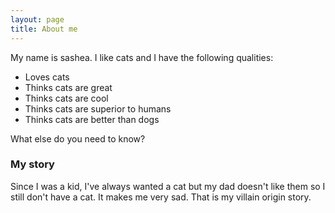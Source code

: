 ```yaml
---
layout: page
title: About me
---
```


My name is sashea. I like cats and I have the following qualities:

- Loves cats
- Thinks cats are great
- Thinks cats are cool
- Thinks cats are superior to humans
- Thinks cats are better than dogs

What else do you need to know?

### My story

Since I was a kid, I've always wanted a cat but my dad doesn't like them so I still don't have a cat. It makes me very sad. That is my villain origin story.
